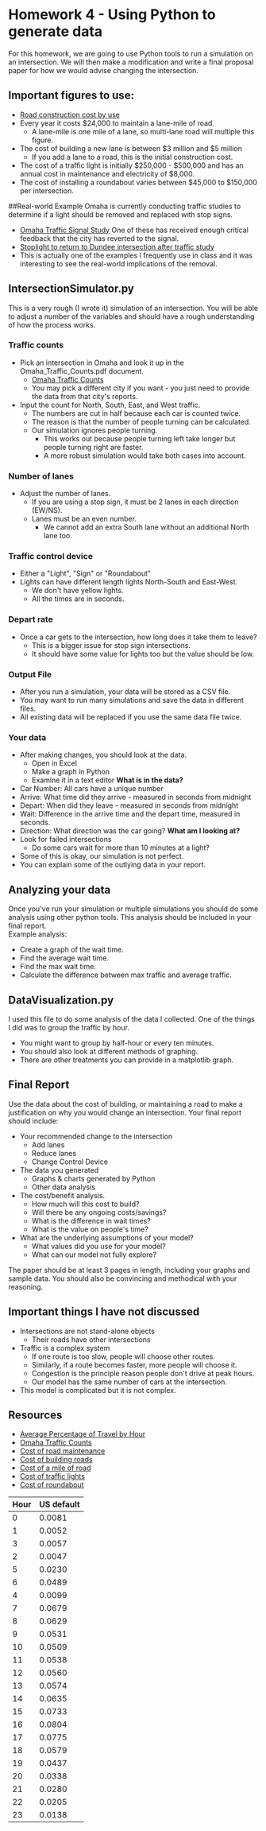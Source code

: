 # Homework 4 - Using Python to generate data
For this homework, we are going to use Python tools to run a simulation on an intersection. We will then make a modification and write a final proposal paper for how we would advise changing the intersection.

## Important figures to use:
- [Road construction cost by use](https://www.strongtowns.org/journal/2020/1/27/how-much-does-a-mile-of-road-actually-cost)
- Every year it costs $24,000 to maintain a lane-mile of road.
  - A lane-mile is one mile of a lane, so multi-lane road will multiple this figure.
- The cost of building a new lane is between $3 million and $5 million
  - If you add a lane to a road, this is the initial construction cost.
- The cost of a traffic light is initially $250,000 - $500,000 and has an annual cost in maintenance and electricity of $8,000.
- The cost of installing a roundabout varies between $45,000 to $150,000 per intersection.


##Real-world Example
Omaha is currently conducting traffic studies to determine if a light should be removed and replaced with stop signs.
- [Omaha Traffic Signal Study](https://www.keepomahamoving.com/projects/traffic-control-signal-removal-field-study)
One of these has received enough critical feedback that the city has reverted to the signal.
- [Stoplight to return to Dundee intersection after traffic study](https://www.ketv.com/article/omaha-stoplight-dundee-intersection-traffic-study/62881731)
- This is actually one of the examples I frequently use in class and it was interesting to see the real-world implications of the removal.

## IntersectionSimulator.py
This is a very rough (I wrote it) simulation of an intersection. You will be able to adjust a number of the variables and should have a rough understanding of how the process works.
### Traffic counts
- Pick an intersection in Omaha and look it up in the Omaha_Traffic_Counts.pdf document.
  - [Omaha Traffic Counts](https://publicworks.cityofomaha.org/residents2/traffic-engineering/traffic-information-center/traffic-counts-and-average-daily-volume)
  - You may pick a different city if you want - you just need to provide the data from that city's reports.
- Input the count for North, South, East, and West traffic.
  - The numbers are cut in half because each car is counted twice.
  - The reason is that the number of people turning can be calculated.
  - Our simulation ignores people turning.
    - This works out because people turning left take longer but people turning right are faster.
    - A more robust simulation would take both cases into account.

### Number of lanes
- Adjust the number of lanes.
  - If you are using a stop sign, it must be 2 lanes in each direction (EW/NS).
  - Lanes must be an even number.
    - We cannot add an extra South lane without an additional North lane too.

### Traffic control device
- Either a "Light", "Sign" or "Roundabout"
- Lights can have different length lights North-South and East-West.
  - We don't have yellow lights.
  - All the times are in seconds.

### Depart rate
- Once a car gets to the intersection, how long does it take them to leave?
  - This is a bigger issue for stop sign intersections.
  - It should have some value for lights too but the value should be low.

### Output File
- After you run a simulation, your data will be stored as a CSV file.
- You may want to run many simulations and save the data in different files.
- All existing data will be replaced if you use the same data file twice.

### Your data
- After making changes, you should look at the data.
  - Open in Excel
  - Make a graph in Python
  - Examine it in a text editor
**What is in the data?**
- Car Number: All cars have a unique number
- Arrive: What time did they arrive - measured in seconds from midnight
- Depart: When did they leave - measured in seconds from midnight
- Wait: Difference in the arrive time and the depart time, measured in seconds.
- Direction: What direction was the car going?
**What am I looking at?**
- Look for failed intersections
  - Do some cars wait for more than 10 minutes at a light?
- Some of this is okay, our simulation is not perfect.
- You can explain some of the outlying data in your report.

## Analyzing your data
Once you've run your simulation or multiple simulations you should do some analysis using other python tools. This analysis should be included in your final report.  
Example analysis:
- Create a graph of the wait time.
- Find the average wait time.
- Find the max wait time.
- Calculate the difference between max traffic and average traffic.

## DataVisualization.py
I used this file to do some analysis of the data I collected. One of the things I did was to group the traffic by hour.
- You might want to group by half-hour or every ten minutes.
- You should also look at different methods of graphing.
- There are other treatments you can provide in a matplotlib graph.

## Final Report
Use the data about the cost of building, or maintaining a road to make a justification on why you would change an intersection.
Your final report should include:
- Your recommended change to the intersection
  - Add lanes
  - Reduce lanes
  - Change Control Device
- The data you generated
  - Graphs & charts generated by Python
  - Other data analysis
- The cost/benefit analysis.
  - How much will this cost to build?
  - Will there be any ongoing costs/savings?
  - What is the difference in wait times?
  - What is the value on people's time?
- What are the underlying assumptions of your model?
  - What values did you use for your model?
  - What can our model not fully explore?

The paper should be at least 3 pages in length, including your graphs and sample data. You should also be convincing and methodical with your reasoning.

## Important things I have not discussed
- Intersections are not stand-alone objects
  - Their roads have other intersections
- Traffic is a complex system
  - If one route is too slow, people will choose other routes.
  - Similarly, if a route becomes faster, more people will choose it.
  - Congestion is the principle reason people don't drive at peak hours.
  - Our model has the same number of cars at the intersection.
- This model is complicated but it is not complex.


## Resources
- [Average Percentage of Travel by Hour](https://www.ncbi.nlm.nih.gov/pmc/articles/PMC4380130/)
- [Omaha Traffic Counts](https://publicworks.cityofomaha.org/residents2/traffic-engineering/traffic-information-center/traffic-counts-and-average-daily-volume)
- [Cost of road maintenance](https://t4america.org/wp-content/uploads/2019/05/Repair-Priorities-2019.pdf)
- [Cost of building roads](https://blog.midwestind.com/cost-of-building-road/)
- [Cost of a mile of road](https://www.strongtowns.org/journal/2020/1/27/how-much-does-a-mile-of-road-actually-cost)
- [Cost of traffic lights](https://www.wsdot.wa.gov/Operations/Traffic/signals.htm)
- [Cost of roundabout](http://www.pedbikesafe.org/pedsafe/countermeasures_detail.cfm?CM_NUM=25)

| Hour | US default |
| --- | --- |
| 0 | 0.0081 |
| 1	| 0.0052 |
| 3	| 0.0057 |
| 2	| 0.0047 |
| 5	| 0.0230 |
| 6	| 0.0489 |
| 4	| 0.0099 |
| 7	| 0.0679 |
| 8	| 0.0629 |
| 9 | 0.0531 |
| 10 | 0.0509 |
| 11 | 0.0538 |
| 12 | 0.0560 |
| 13 | 0.0574 |
| 14 | 0.0635 |
| 15 | 0.0733 |
| 16 | 0.0804 |
| 17 | 0.0775 |
| 18 | 0.0579 |
| 19 | 0.0437 |
| 20 | 0.0338 |
| 21 | 0.0280 |
| 22 | 0.0205 |
| 23 | 0.0138 |
